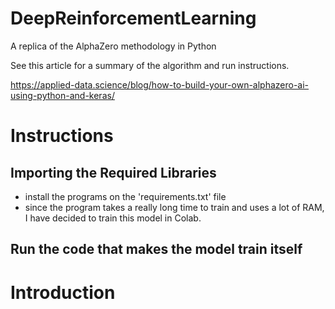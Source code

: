 # DeepReinforcementLearning
A replica of the AlphaZero methodology in Python

See this article for a summary of the algorithm and run instructions.

https://applied-data.science/blog/how-to-build-your-own-alphazero-ai-using-python-and-keras/

# Instructions

## Importing the Required Libraries

- install the programs on the 'requirements.txt' file
- since the program takes a really long time to train and uses a lot of RAM, I have decided to train this model in Colab.

## Run the code that makes the model train itself


# Introduction

